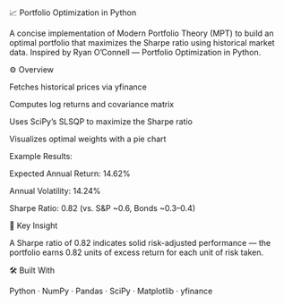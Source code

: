 📈 Portfolio Optimization in Python

A concise implementation of Modern Portfolio Theory (MPT) to build an optimal portfolio that maximizes the Sharpe ratio using historical market data.
Inspired by Ryan O’Connell — Portfolio Optimization in Python.

⚙️ Overview

Fetches historical prices via yfinance

Computes log returns and covariance matrix

Uses SciPy’s SLSQP to maximize the Sharpe ratio

Visualizes optimal weights with a pie chart

Example Results:

Expected Annual Return: 14.62%

Annual Volatility: 14.24%

Sharpe Ratio: 0.82 (vs. S&P ~0.6, Bonds ~0.3–0.4)

🧠 Key Insight

A Sharpe ratio of 0.82 indicates solid risk-adjusted performance —
the portfolio earns 0.82 units of excess return for each unit of risk taken.

🛠️ Built With

Python · NumPy · Pandas · SciPy · Matplotlib · yfinance
